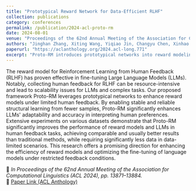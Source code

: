 ```yaml
---
title: "Prototypical Reward Network for Data-Efficient RLHF"
collection: publications
category: conferences
permalink: /publication/2024-acl-proto-rm
date: 2024-08-01
venue: "Proceedings of the 62nd Annual Meeting of the Association for Computational Linguistics (ACL 2024)"
authors: "Jinghan Zhang, Xiting Wang, Yiqiao Jin, Changyu Chen, Xinhao Zhang, Kunpeng Liu"
paperurl: "https://aclanthology.org/2024.acl-long.771"
excerpt: "Proto-RM introduces prototypical networks into reward modeling to enhance data efficiency in RLHF, achieving robust preference learning with limited human feedback."
---
```


The reward model for Reinforcement Learning from Human Feedback (RLHF) has proven effective in fine-tuning Large Language Models (LLMs). Notably, collecting human feedback for RLHF can be resource-intensive and lead to scalability issues for LLMs and complex tasks. Our proposed framework Proto-RM leverages prototypical networks to enhance reward models under limited human feedback. By enabling stable and reliable structural learning from fewer samples, Proto-RM significantly enhances LLMs' adaptability and accuracy in interpreting human preferences. Extensive experiments on various datasets demonstrate that Proto-RM significantly improves the performance of reward models and LLMs in human feedback tasks, achieving comparable and usually better results than traditional methods, while requiring significantly less data in data-limited scenarios. This research offers a promising direction for enhancing the efficiency of reward models and optimizing the fine-tuning of language models under restricted feedback conditions.

📄 *In Proceedings of the 62nd Annual Meeting of the Association for Computational Linguistics (ACL 2024), pp. 13871–13884.*  
🔗 [Paper Link (ACL Anthology)](https://aclanthology.org/2024.acl-long.771)
